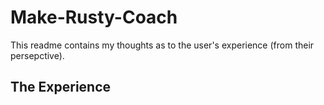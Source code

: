# Make-Rusty-Coach

This readme contains my thoughts as to the user's experience (from their persepctive).

## The Experience